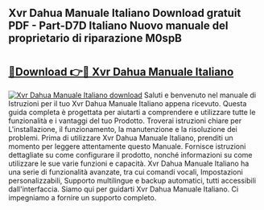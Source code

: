 ## Xvr Dahua Manuale Italiano Download gratuit PDF - Part-D7D Italiano Nuovo manuale del proprietario di riparazione M0spB

# <h2><a href="http://dfcyji.blite.top/?on=Xvr+Dahua+Manuale+Italiano">🔗Download 👉🔴 Xvr Dahua Manuale Italiano</a></h2>

[![Xvr Dahua Manuale Italiano download](https://i.imgur.com/lujVjoI.png)](http://dfcyji.blite.top/?on=Xvr+Dahua+Manuale+Italiano)
Saluti e benvenuto nel manuale di Istruzioni per il tuo Xvr Dahua Manuale Italiano appena ricevuto. Questa guida completa è progettata per aiutarti a comprendere e utilizzare tutte le funzionalità e i vantaggi del tuo Prodotto. Troverai istruzioni chiare per L'installazione, il funzionamento, la manutenzione e la risoluzione dei problemi. Prima di utilizzare Xvr Dahua Manuale Italiano, prenditi un momento per leggere attentamente questo Manuale. Fornisce istruzioni dettagliate su come configurare il prodotto, nonché informazioni su come utilizzare le sue varie funzioni e capacità. Xvr Dahua Manuale Italiano ha una serie di funzionalità avanzate, tra cui comandi vocali, Impostazioni personalizzabili, Supporto multilingue e backup automatici, tutti accessibili dall'interfaccia. Siamo qui per guidarti Xvr Dahua Manuale Italiano. Ci impegniamo a fornire un supporto completo.
